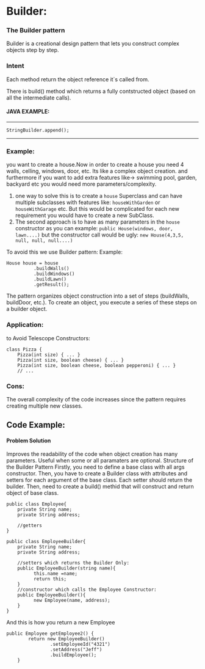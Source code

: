 # Builder:

### The Builder pattern
Builder is a creational design pattern that lets you construct complex objects step by step.

### Intent
Each method return the object reference it`s called from.

There is build() method which returns a fully contstructed object (based on all the intermediate calls).

#### JAVA EXAMPLE:
-------------
`StringBuilder.append();`

-------------

### Example:
you want to create a house.Now in order to create a house you need 4 walls, celling, windows, door, etc.
Its like a complex object creation. and furthermore if you want to add extra features like-> swimming pool, garden, backyard etc you would need more parameters/complexity.

1. one way to solve this is to create a `house` Superclass and can have multiple subclasses with features like:  `houseWithGarden` or  `houseWithGarage` etc. But this would be complicated for each new requirement you would have to create a new SubClass.
2. The second approach is to have as many parameters in the `house` constructor as you can example:
      `public House(windows, door, lawn....)` but the constructor call would be ugly:
      `new House(4,3,5, null, null, null....)`


To avoid this we use Builder pattern:
Example:
```
House house = house
          .buildWalls()
          .buildWindows()
          .buildLawn()
          .getResult();
```


The pattern organizes object construction into a set of steps (buildWalls, buildDoor, etc.). To create an object, you execute a series of these steps on a builder object. 



### Application:
to Avoid Telescope Constructors:
```
class Pizza {
    Pizza(int size) { ... }
    Pizza(int size, boolean cheese) { ... }
    Pizza(int size, boolean cheese, boolean pepperoni) { ... }
    // ...
```

### Cons:
The overall complexity of the code increases since the pattern requires creating multiple new classes.

## Code Example:
#### Problem Solution
Improves the readability of the code when object creation has many parameters.
Useful when some or all paramaters are optional.
Structure of the Builder Pattern
Firstly, you need to define a base class with all args constructor. Then, you have to create a Builder class with attributes and setters for each argument of the base class. Each setter should return the builder. Then, need to create a build() methid that will construct and return object of base class.

```
public class Employee{
    private String name;
    private String address;
    
    //getters
}

```
```
public class EmployeeBuilder{
    private String name;
    private String address;
    
    //setters which returns the Builder Only:
    public EmployeeBuilder(string name){
          this.name =name;
          return this;
    }
    //constructor which calls the Employee Constructor:
    public EmployeeBuilder(){
          new Employee(name, address);
    }
}

```
And this is how you return a new Employee 

```
public Employee getEmployee2() {  
        return new EmployeeBuilder()  
                .setEmployeeId("4321")  
                .setAddress("Jeff")    
                .buildEmployee();  
    }  

```
